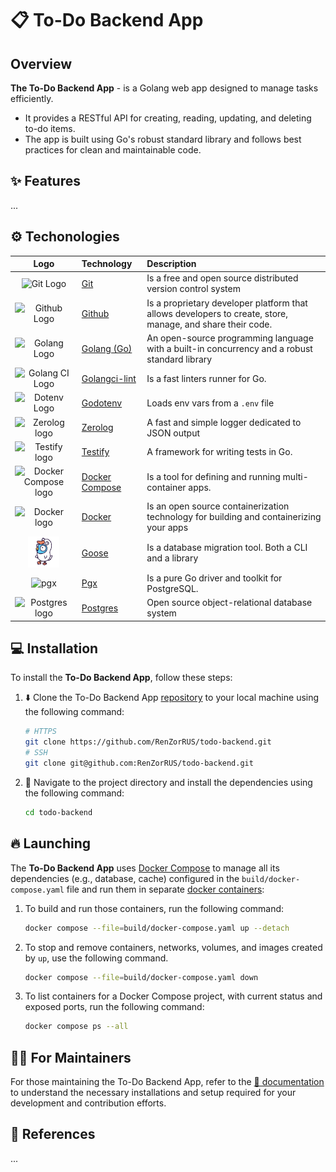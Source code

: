 # 📋 To-Do Backend App

## Overview

**The To-Do Backend App** - is a Golang web app designed to manage tasks efficiently.

- It provides a RESTful API for creating, reading, updating, and deleting to-do items.
- The app is built using Go's robust standard library and follows best practices for clean and maintainable code.

## ✨ Features

...

## ⚙️ Techonologies

| Logo | Technology | Description |
| :-: | :-- | :-- |
| <img src="https://avatars.githubusercontent.com/u/18133?s=280&v=4" alt="Git Logo" width="40"> | [Git](https://git-scm.com) | Is a free and open source distributed version control system |
| <img src="https://upload.wikimedia.org/wikipedia/commons/thumb/c/c2/GitHub_Invertocat_Logo.svg/250px-GitHub_Invertocat_Logo.svg.png" alt="Github Logo" width="40"> | [Github](https://github.com) | Is a proprietary developer platform that allows developers to create, store, manage, and share their code. |
| <img src="https://go.dev/blog/go-brand/Go-Logo/PNG/Go-Logo_Blue.png" alt="Golang Logo" width="40"> | [Golang (Go)](https://go.dev) | An open-source programming language with a built-in concurrency and a robust standard library |
| <img src="https://golangci-lint.run/logo.png" alt="Golang CI Logo" width="40"> | [Golangci-lint](https://golangci-lint.run) | Is a fast linters runner for Go. |
| <img src="https://avatars.githubusercontent.com/u/4092?s=48&v=4" alt="Dotenv Logo" width="40"> | [Godotenv](https://github.com/joho/godotenv) | Loads env vars from a `.env` file |
| <img src="https://avatars.githubusercontent.com/u/68232?s=48&v=4" alt="Zerolog logo" width="40"> | [Zerolog](https://github.com/rs/zerolog) | A fast and simple logger dedicated to JSON output |
| <img src="https://avatars.githubusercontent.com/u/1841476?s=48&v=4" alt="Testify logo" width="40"> | [Testify](https://github.com/stretchr/testify) | A framework for writing tests in Go. |
| <img src="https://miro.medium.com/v2/resize:fit:700/1*s8I4jBW2KKP687LqWh3OtQ.png" alt="Docker Compose logo" width="40"> | [Docker Compose](https://docs.docker.com/compose/) | Is a tool for defining and running multi-container apps. |
| <img src="https://img.icons8.com/fluent/512/docker.png" alt="Docker logo" width="40"> | [Docker](https://docs.docker.com/engine/) | Is an open source containerization technology for building and containerizing your apps |
| <img src="https://github.com/pressly/goose/raw/main/assets/goose_logo.png" alt="Goose logo" style="width: 50px;"> | [Goose](https://pkg.go.dev/github.com/pressly/goose/v3#section-readme) | Is a database migration tool. Both a CLI and a library |
| <img src="https://avatars.githubusercontent.com/u/94130?s=48&v=4" alt="pgx" style="width: 50px;"> | [Pgx](https://github.com/jackc/pgx#pgx---postgresql-driver-and-toolkit) | Is a pure Go driver and toolkit for PostgreSQL. |
| <img src="https://static-00.iconduck.com/assets.00/postgresql-icon-1987x2048-v2fkmdaw.png" alt="Postgres logo" style="width: 50px;"> | [Postgres](https://www.postgresql.org) | Open source object-relational database system |

## 💻 Installation

To install the **To-Do Backend App**, follow these steps:

1. ⬇️ Clone the To-Do Backend App [repository](https://github.com/RenZorRUS/todo-backend) to your local machine using the following command:

    ```bash
    # HTTPS
    git clone https://github.com/RenZorRUS/todo-backend.git
    # SSH
    git clone git@github.com:RenZorRUS/todo-backend.git
    ```

2. 🧭 Navigate to the project directory and install the dependencies using the following command:

    ```bash
    cd todo-backend
    ```

## 🔥 Launching

The **To-Do Backend App** uses [Docker Compose](https://docs.docker.com/reference/cli/docker/compose/) to manage all its dependencies (e.g., database, cache) configured in the `build/docker-compose.yaml` file and run them in separate [docker containers](https://www.docker.com/resources/what-container/):

1. To build and run those containers, run the following command:

    ```bash
    docker compose --file=build/docker-compose.yaml up --detach
    ```

2. To stop and remove containers, networks, volumes, and images created by `up`, use the following command.

    ```bash
    docker compose --file=build/docker-compose.yaml down
    ```

3. To list containers for a Docker Compose project, with current status and exposed ports, run the following command:

    ```bash
    docker compose ps --all
    ```

## 🧑‍💻 For Maintainers

For those maintaining the To-Do Backend App, refer to the [📃 documentation](/docs/for-maintainers.md) to understand the necessary installations and setup required for your development and contribution efforts.

## 🔗 References

...
